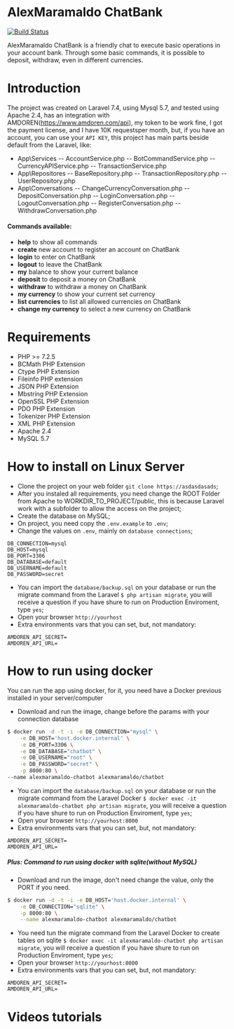 # AlexMaramaldo ChatBank

[![Build Status](https://travis-ci.org/joemccann/dillinger.svg?branch=master)](http://chatbot-env.eba-mmc6apjs.us-west-2.elasticbeanstalk.com)

AlexMaramaldo ChatBank is a friendly chat to execute basic operations in your account bank. Through some basic commands, it is possible to deposit, withdraw, even in different currencies.

# Introduction

The project was created on Laravel 7.4, using Mysql 5.7, and tested using Apache 2.4, has an integration with AMDOREN(https://www.amdoren.com/api), my token to be work fine, I got the payment license, and I have 10K requestsper month, but, if you have an account, you can use your `API KEY`, this project has main parts beside default from the Laravel, like:

-   App\Services
    -- AccountService.php
    -- BotCommandService.php
    -- CurrencyAPIService.php
    -- TransactionService.php
-   App\Repositores
    -- BaseRepository.php
    -- TransactionRepository.php
    -- UserRepository.php
-   App\Conversations
    -- ChangeCurrencyConversation.php
    -- DepositConversation.php
    -- LoginConversation.php
    -- LogoutConversation.php
    -- RegisterConversation.php
    -- WithdrawConversation.php

#### Commands available:

-   **help** to show all commands
-   **create** new account to register an account on ChatBank
-   **login** to enter on ChatBank
-   **logout** to leave the ChatBank
-   **my** balance to show your current balance
-   **deposit** to deposit a money on ChatBank
-   **withdraw** to withdraw a money on ChatBank
-   **my currency** to show your current set currency
-   **list currencies** to list all allowed currencies on ChatBank
-   **change my currency** to select a new currency on ChatBank

# Requirements

-   PHP >= 7.2.5
-   BCMath PHP Extension
-   Ctype PHP Extension
-   Fileinfo PHP extension
-   JSON PHP Extension
-   Mbstring PHP Extension
-   OpenSSL PHP Extension
-   PDO PHP Extension
-   Tokenizer PHP Extension
-   XML PHP Extension
-   Apache 2.4
-   MySQL 5.7

# How to install on Linux Server

-   Clone the project on your web folder `git clone https://asdasdasads`;
-   After you instaled all requirements, you need change the ROOT Folder from Apache to WORKDIR_TO_PROJECT/public, this is because Laravel work with a subfolder to allow the access on the project;
-   Create the database on MySQL;
-   On project, you need copy the `.env.example` to `.env`;
-   Change the values on `.env`, mainly on `database connections`;

```
DB_CONNECTION=mysql
DB_HOST=mysql
DB_PORT=3306
DB_DATABASE=default
DB_USERNAME=default
DB_PASSWORD=secret
```

-   You can import the `database/backup.sql` on your database or run the migrate command from the Laravel `$ php artisan migrate`, you will receive a question if you have shure to run on Production Enviroment, type `yes`;
-   Open your browser `http://yourhost`
-   Extra environments vars that you can set, but, not mandatory:

```
AMDOREN_API_SECRET=
AMDOREN_API_URL=
```

# How to run using docker

You can run the app using docker, for it, you need have a Docker previous installed in your server/computer

-   Download and run the image, change before the params with your connection database

```sh
$ docker run -d -t -i -e DB_CONNECTION="mysql" \
    -e DB_HOST='host.docker.internal' \
    -e DB_PORT=3306 \
    -e DB_DATABASE="chatbot" \
    -e DB_USERNAME="root" \
    -e DB_PASSWORD="secret" \
    -p 8000:80 \
--name alexmaramaldo-chatbot alexmaramaldo/chatbot
```

-   You can import the `database/backup.sql` on your database or run the migrate command from the Laravel Docker `$ docker exec -it alexmaramaldo-chatbot php artisan migrate`, you will receive a question if you have shure to run on Production Enviroment, type `yes`;
-   Open your browser `http://yourhost:8000`
-   Extra environments vars that you can set, but, not mandatory:

```
AMDOREN_API_SECRET=
AMDOREN_API_URL=
```

##### Plus: Command to run using docker with sqlite(without MySQL)

-   Download and run the image, don't need change the value, only the PORT if you need.

```sh
$ docker run -d -t -i -e DB_HOST='host.docker.internal' \
    -e DB_CONNECTION="sqlite" \
    -p 8000:80 \
    --name alexmaramaldo-chatbot alexmaramaldo/chatbot
```

-   You need tun the migrate command from the Laravel Docker to create tables on sqlite `$ docker exec -it alexmaramaldo-chatbot php artisan migrate`, you will receive a question if you have shure to run on Production Enviroment, type `yes`;
-   Open your browser `http://yourhost:8000`
-   Extra environments vars that you can set, but, not mandatory:

```
AMDOREN_API_SECRET=
AMDOREN_API_URL=
```

# Videos tutorials
